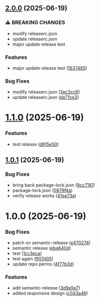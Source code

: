 ## [2.0.0](https://github.com/iomerkoyuncu/ui-challenge/compare/v1.1.0...v2.0.0) (2025-06-19)

### ⚠ BREAKING CHANGES

* modify releaserc.json
* update releaserc.json
* major update release test

### Features

* major update release test ([1637485](https://github.com/iomerkoyuncu/ui-challenge/commit/1637485eca9e2543dc51faa0792de75bcb1d431e))

### Bug Fixes

* modify releaserc.json ([3ec3cc6](https://github.com/iomerkoyuncu/ui-challenge/commit/3ec3cc611f97192c3a3e0e787916edf9e0d1c23d))
* update releaserc.json ([de71ce3](https://github.com/iomerkoyuncu/ui-challenge/commit/de71ce3860f3f469fe70b822e3753de82493c9f3))

# [1.1.0](https://github.com/iomerkoyuncu/ui-challenge/compare/v1.0.1...v1.1.0) (2025-06-19)


### Features

* test release ([d915e50](https://github.com/iomerkoyuncu/ui-challenge/commit/d915e50b7a561f8ea40309ffaef1c5ddff9e75bc))

## [1.0.1](https://github.com/iomerkoyuncu/ui-challenge/compare/v1.0.0...v1.0.1) (2025-06-19)


### Bug Fixes

* bring back package-lock.json ([9cc7181](https://github.com/iomerkoyuncu/ui-challenge/commit/9cc71816714415c71027e13ce2bf97d0644a67cf))
* package-lock.json ([0879f4a](https://github.com/iomerkoyuncu/ui-challenge/commit/0879f4aa914c8cbb97361176e08db33c95f6fb92))
* verify release works ([41ee73a](https://github.com/iomerkoyuncu/ui-challenge/commit/41ee73af79d0f25924e3387876433362ae2eec40))

# 1.0.0 (2025-06-19)


### Bug Fixes

* patch on semantic-release ([e470274](https://github.com/iomerkoyuncu/ui-challenge/commit/e4702746af4bc2077ebae09f9225f36f9808699c))
* semantic release ([eba640d](https://github.com/iomerkoyuncu/ui-challenge/commit/eba640d48510645e9d75ece1354c3089a7001dc0))
* test ([1cc3eca](https://github.com/iomerkoyuncu/ui-challenge/commit/1cc3eca87580a96f2847331aa35d99da22fa6f93))
* test again ([ff07d05](https://github.com/iomerkoyuncu/ui-challenge/commit/ff07d0533aef199b6ccc69b6e5a5d715ec39adfe))
* update repo perms ([4f77b3d](https://github.com/iomerkoyuncu/ui-challenge/commit/4f77b3d74bf050d102304f0d49037f6cbe956d42))


### Features

* add semantic-release ([3d9a5e7](https://github.com/iomerkoyuncu/ui-challenge/commit/3d9a5e76388fe372adb8bd0ed2f9f5e8c669c525))
* added responsive design ([c043a46](https://github.com/iomerkoyuncu/ui-challenge/commit/c043a46f1b6f13549cccc5f58f5e853b7d9b7b0d))
